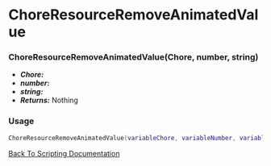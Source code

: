 # ChoreResourceRemoveAnimatedValue

### ChoreResourceRemoveAnimatedValue(Chore, number, string)
- ***Chore:*** 
- ***number:*** 
- ***string:*** 
- ***Returns:*** Nothing

### Usage

```Lua
ChoreResourceRemoveAnimatedValue(variableChore, variableNumber, variableString)
```


[Back To Scripting Documentation](../README.md)
